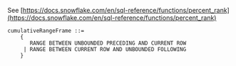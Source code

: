 See [https://docs.snowflake.com/en/sql-reference/functions/percent_rank](https://docs.snowflake.com/en/sql-reference/functions/percent_rank)
```
cumulativeRangeFrame ::=
    {
       RANGE BETWEEN UNBOUNDED PRECEDING AND CURRENT ROW
     | RANGE BETWEEN CURRENT ROW AND UNBOUNDED FOLLOWING
    }
```
